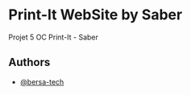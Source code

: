 # Print-It WebSite by Saber

Projet 5 OC Print-It - Saber

## Authors

- [@bersa-tech](https://www.github.com/bersa-tech)
